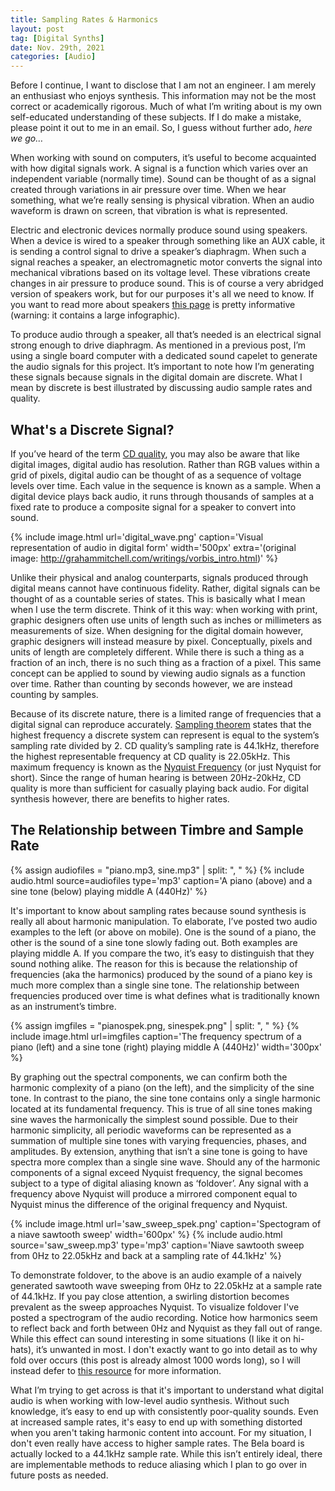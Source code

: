 ```yaml
---
title: Sampling Rates & Harmonics
layout: post  
tag: [Digital Synths]  
date: Nov. 29th, 2021  
categories: [Audio]  
---
```


Before I continue, I want to disclose that I am not an engineer. I am merely an enthusiast who enjoys synthesis. This information may not be the most correct or academically rigorous. Much of what I’m writing about is my own self-educated understanding of these subjects. If I do make a mistake, please point it out to me in an email. So, I guess without further ado, *here we go…*

When working with sound on computers, it’s useful to become acquainted with how digital signals work. A signal is a function which varies over an independent variable (normally time). Sound can be thought of as a signal created through variations in air pressure over time. When we hear something, what we’re really sensing is physical vibration. When an audio waveform is drawn on screen, that vibration is what is represented.

Electric and electronic devices normally produce sound using speakers. When a device is wired to a speaker through something like an AUX cable, it is sending a control signal to drive a speaker’s diaphragm. When such a signal reaches a speaker, an electromagnetic motor converts the signal into mechanical vibrations based on its voltage level. These vibrations create changes in air pressure to produce sound. This is of course a very abridged version of speakers work, but for our purposes it's all we need to know. If you want to read more about speakers [this page](https://animagraffs.com/loudspeaker/) is pretty informative (warning: it contains a large infographic).

To produce audio through a speaker, all that’s needed is an electrical signal strong enough to drive diaphragm. As mentioned in a previous post, I’m using a single board computer with a dedicated sound capelet to generate the audio signals for this project. It’s important to note how I’m generating these signals because signals in the digital domain are discrete. What I mean by discrete is best illustrated by discussing audio sample rates and quality.

## What's a Discrete Signal?

If you’ve heard of the term [CD quality](https://blog.discmakers.com/2019/06/cds-just-sound-better/), you may also be aware that like digital images, digital audio has resolution. Rather than RGB values within a grid of pixels, digital audio can be thought of as a sequence of voltage levels over time. Each value in the sequence is known as a sample. When a digital device plays back audio, it runs through thousands of samples at a fixed rate to produce a composite signal for a speaker to convert into sound.

{% include image.html url='digital_wave.png' caption='Visual representation of audio in digital form' width='500px' extra='(original image: http://grahammitchell.com/writings/vorbis_intro.html)' %}

Unlike their physical and analog counterparts, signals produced through digital means cannot have continuous fidelity. Rather, digital signals can be thought of as a countable series of states. This is basically what I mean when I use the term discrete. Think of it this way: when working with print, graphic designers often use units of length such as inches or millimeters as measurements of size. When designing for the digital domain however, graphic designers will instead measure by pixel. Conceptually, pixels and units of length are completely different. While there is such a thing as a fraction of an inch, there is no such thing as a fraction of a pixel. This same concept can be applied to sound by viewing audio signals as a function over time. Rather than counting by seconds however, we are instead counting by samples.

Because of its discrete nature, there is a limited range of frequencies that a digital signal can reproduce accurately. [Sampling theorem](https://mathworld.wolfram.com/SamplingTheorem.html) states that the highest frequency a discrete system can represent is equal to the system’s sampling rate divided by 2. CD quality’s sampling rate is 44.1kHz, therefore the highest representable frequency at CD quality is 22.05kHz. This maximum frequency is known as the [Nyquist Frequency](https://mathworld.wolfram.com/NyquistFrequency.html) (or just Nyquist for short). Since the range of human hearing is between 20Hz-20kHz, CD quality is more than sufficient for casually playing back audio. For digital synthesis however, there are benefits to higher rates.

## The Relationship between Timbre and Sample Rate

{% assign audiofiles = "piano.mp3, sine.mp3" | split: ", " %}
{% include audio.html source=audiofiles type='mp3' caption='A piano (above) and a sine tone (below) playing middle A (440Hz)' %}

It's important to know about sampling rates because sound synthesis is really all about harmonic manipulation. To elaborate, I’ve posted two audio examples to the left (or above on mobile). One is the sound of a piano, the other is the sound of a sine tone slowly fading out. Both examples are playing middle A. If you compare the two, it’s easy to distinguish that they sound nothing alike. The reason for this is because the relationship of frequencies (aka the harmonics) produced by the sound of a piano key is much more complex than a single sine tone. The relationship between frequencies produced over time is what defines what is traditionally known as an instrument’s timbre.

{% assign imgfiles = "pianospek.png, sinespek.png" | split: ", " %}
{% include image.html url=imgfiles caption='The frequency spectrum of a piano (left) and a sine tone (right) playing middle A (440Hz)' width='300px' %}

By graphing out the spectral components, we can confirm both the harmonic complexity of a piano (on the left), and the simplicity of the sine tone. In contrast to the piano, the sine tone contains only a single harmonic located at its fundamental frequency. This is true of all sine tones making sine waves the harmonically the simplest sound possible. Due to their harmonic simplicity, all periodic waveforms can be represented as a summation of multiple sine tones with varying frequencies, phases, and amplitudes. By extension, anything that isn’t a sine tone is going to have spectra more complex than a single sine wave. Should any of the harmonic components of a signal exceed Nyquist frequency, the signal becomes subject to a type of digital aliasing known as ‘foldover’. Any signal with a frequency above Nyquist will produce a mirrored component equal to Nyquist minus the difference of the original frequency and Nyquist.

{% include image.html url='saw_sweep_spek.png' caption='Spectogram of a niave sawtooth sweep' width='600px' %}
{% include audio.html source='saw_sweep.mp3' type='mp3' caption='Niave sawtooth sweep from 0Hz to 22.05kHz and back at a sampling rate of 44.1kHz' %}

To demonstrate foldover, to the above is an audio example of a naively generated sawtooth wave sweeping from 0Hz to 22.05kHz at a sample rate of 44.1kHz. If you pay close attention, a swirling distortion becomes prevalent as the sweep approaches Nyquist. To visualize foldover I've posted a spectrogram of the audio recording. Notice how harmonics seem to reflect back and forth between 0Hz and Nyquist as they fall out of range. While this effect can sound interesting in some situations (I like it on hi-hats), it’s unwanted in most. I don't exactly want to go into detail as to why fold over occurs (this post is already almost 1000 words long), so I will instead defer to [this resource](http://www.dspguide.com/ch3/2.htm) for more information.

What I’m trying to get across is that it's important to understand what digital audio is when working with low-level audio synthesis. Without such knowledge, it’s easy to end up with consistently poor-quality sounds. Even at increased sample rates, it's easy to end up with something distorted when you aren't taking harmonic content into account. For my situation, I don't even really have access to higher sample rates. The Bela board is actually locked to a 44.1kHz sample rate. While this isn’t entirely ideal, there are implementable methods to reduce aliasing which I plan to go over in future posts as needed.
